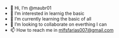 - 👋 Hi, I’m @maubr01
- 👀 I’m interested in learnig the basic
- 🌱 I’m currently learning the basic of all
- 💞️ I’m looking to collaborate on everthing I can
- 📫 How to reach me in mlfsfarias007@gmail.com

<!---
maubr01/maubr01 is a ✨ special ✨ repository because its `README.md` (this file) appears on your GitHub profile.
You can click the Preview link to take a look at your changes.
--->
